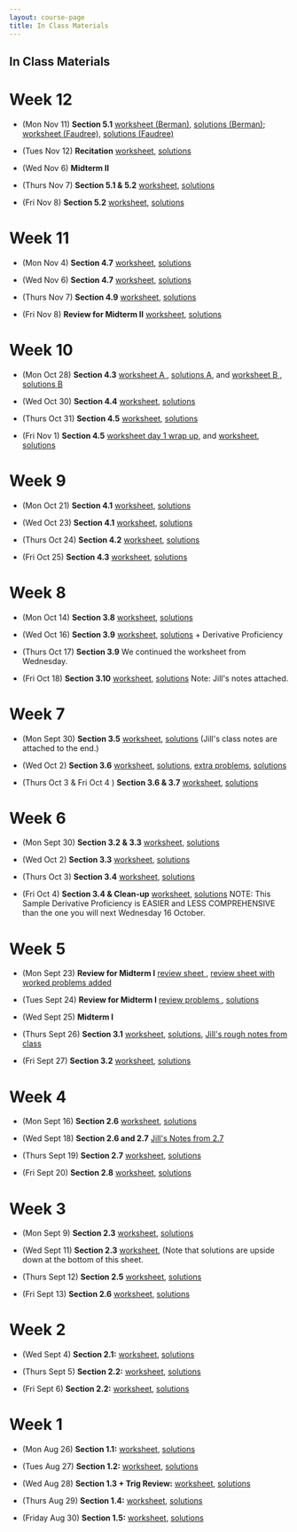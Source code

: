 ```yaml
---
layout: course-page
title: In Class Materials
---
```


## In Class Materials
# Week 12

* (Mon Nov 11) **Section 5.1** [worksheet (Berman)](assets/materials/Fall2019/Worksheet-5-1.pdf), [solutions (Berman)](assets/materials/Fall2019/Worksheet-5-1-s.pdf);  [worksheet (Faudree)](assets/materials/Fall2019/Worksheet-5-1-alt.pdf), [solutions (Faudree)](assets/materials/Fall2019/Worksheet-5-1-s-alt.pdf)

* (Tues Nov 12) **Recitation** [worksheet](assets/materials/Fall2019/Worksheet-Ch3-Ch4-review-recitation.pdf), [solutions](assets/materials/Fall2019/Worksheet-Ch3-Ch4-review-recitation-s.pdf)

* (Wed Nov 6) **Midterm II** 

* (Thurs Nov 7) **Section 5.1 & 5.2** [worksheet](), [solutions]()

* (Fri Nov 8) **Section 5.2** [worksheet](), [solutions]()

# Week 11

* (Mon Nov 4) **Section 4.7** [worksheet](assets/materials/Fall2019/worksheet-4-7-day1.pdf), [solutions](assets/materials/Fall2019/worksheet-4-7-day1-s.pdf)

* (Wed Nov 6) **Section 4.7** [worksheet](assets/materials/Fall2019/worksheet-4-7-day2-moreSpace.pdf), [solutions](assets/materials/Fall2019/worksheet-4-7-day2-s.pdf)

* (Thurs Nov 7) **Section 4.9** [worksheet](assets/materials/Fall2019/worksheet-4-9.pdf), [solutions](assets/materials/Fall2019/worksheet-4-9-s.pdf)

* (Fri Nov 8) **Review for Midterm II** [worksheet](assets/materials/Fall2019/Ch_3-and-4_Review-in-class.pdf), [solutions](assets/materials/Fall2019/Ch_3-and-4_Review-in-class-s.pdf)

# Week 10

* (Mon Oct 28) **Section 4.3** [worksheet A ](assets/materials/Fall2019/Worksheet-4-3b.pdf), [solutions A](assets/materials/Fall2019/Worksheet-4-3b-s.pdf), and  [worksheet B ](assets/materials/Fall2019/Worksheet-4-3c.pdf), [solutions B](assets/materials/Fall2019/Worksheet-4-3c-s.pdf)

* (Wed Oct 30) **Section 4.4** [worksheet](assets/materials/Fall2019/worksheet-4-4_Indeterminant-Forms-and-Lhospitals-Rule.pdf), [solutions](assets/materials/Fall2019/worksheet-4-4_Indeterminant-Forms-and-Lhospitals-Rule-s.pdf)

* (Thurs Oct 31) **Section 4.5** [worksheet](assets/materials/Fall2019/worksheet-4-5-day1.pdf), [solutions](assets/materials/Fall2019/worksheet-4-5-day1-s.pdf)

* (Fri Nov 1) **Section 4.5** [worksheet day 1 wrap up](assets/materials/Fall2019/worksheet-4-5-day1-wrapup.pdf), and [worksheet](assets/materials/Fall2019/worksheet-4-5-day2.pdf), [solutions](assets/materials/Fall2019/Worksheet-4-5b-Sols.pdf)


# Week 9

* (Mon Oct 21) **Section 4.1** [worksheet](assets/materials/Fall2019/Worksheet-4-1.pdf), [solutions](assets/materials/Fall2019/Worksheet-4-1-s.pdf)

* (Wed Oct 23) **Section 4.1** [worksheet](assets/materials/Fall2019/Worksheet-4-1-day-2.pdf), [solutions](assets/materials/Fall2019/Worksheet-4-1-day-2-s.pdf)

* (Thurs Oct 24) **Section 4.2** [worksheet](assets/materials/Fall2019/Worksheet-4-2.pdf), [solutions](assets/materials/Fall2019/Worksheet-4-2-s.pdf)

* (Fri Oct 25) **Section 4.3** [worksheet](assets/materials/Fall2019/Worksheet-4-3a.pdf), [solutions](assets/materials/Fall2019/Worksheet-4-3a-filled.pdf)

# Week 8

* (Mon Oct 14) **Section 3.8** [worksheet](assets/materials/Fall2019/Worksheet-3-8.pdf), [solutions](assets/materials/Fall2019/Worksheet-3-8-s.pdf)

* (Wed Oct 16) **Section 3.9** [worksheet](assets/materials/Fall2019/Worksheet-3-9.pdf), [solutions](assets/materials/Fall2019/Worksheet-3-9-Sols.pdf) + Derivative Proficiency

* (Thurs Oct 17) **Section 3.9** We continued the worksheet from Wednesday.

* (Fri Oct 18) **Section 3.10** [worksheet](assets/materials/Fall2019/Worksheet-3-10.pdf), [solutions](assets/materials/Fall2019/Worksheet-3-10-s.pdf) Note: Jill's notes attached.

# Week 7

* (Mon Sept 30) **Section 3.5** [worksheet](assets/materials/Fall2019/Worksheet-3-5.pdf), [solutions](assets/materials/Fall2019/Worksheet-3-5-s-j-notes.pdf) (Jill's class notes are attached to the end.)

* (Wed Oct 2) **Section 3.6**  [worksheet](assets/materials/Fall2019/Worksheet-3-6.pdf), [solutions](assets/materials/Fall2019/Worksheet-3-6-s.pdf), [extra problems](assets/materials/Fall2019/W-3-6-extra.pdf), [solutions](assets/materials/Fall2019/W-3-6-extra-s.pdf)

* (Thurs Oct 3 & Fri Oct 4 ) **Section 3.6 & 3.7** [worksheet](assets/materials/Fall2019/Worksheet-3-6-and-3.7.pdf), [solutions](assets/materials/Fall2019/Worksheet-3-6-and-3.7-s.pdf)

# Week 6

* (Mon Sept 30) **Section 3.2 & 3.3** [worksheet](assets/materials/Fall2019/Worksheet-3-3.pdf), [solutions](assets/materials/Fall2019/Worksheet-3-3-s.pdf)

* (Wed Oct 2) **Section 3.3**  [worksheet](assets/materials/Fall2019/Worksheet-3-3-day-2.pdf), [solutions](assets/materials/Fall2019/Worksheet-3-3-day-2-filled.pdf)

* (Thurs Oct 3) **Section 3.4** [worksheet](assets/materials/Fall2019/Worksheet-3-4.pdf), [solutions](assets/materials/Fall2019/Worksheet-3-4-s.pdf)

* (Fri Oct 4) **Section 3.4 & Clean-up** [worksheet](assets/materials/Fall2019/Worksheet-3.1-3.4-cleanup(sampleDerivProf).pdf), [solutions](assets/materials/Fall2019/Worksheet-3.1-3.4-cleanup(sampleDerivProf)-s.pdf) NOTE: This Sample Derivative Proficiency is EASIER and LESS COMPREHENSIVE than the one you will next Wednesday 16 October.

# Week 5

* (Mon Sept 23) **Review for Midterm I** [review sheet ](assets/materials/Fall2019/Midterm-1-in-lecture-Review.pdf), [review sheet with worked problems added ](assets/materials/Fall2019/Midterm-1-in-lecture-Review-s.pdf)

* (Tues Sept 24) **Review for Midterm I**  [review problems ](assets/materials/Fall2019/Midterm-1-Recitation-Review.pdf), [solutions](assets/materials/Fall2019/Midterm-1-Recitation-Review-s.pdf)

* (Wed Sept 25) **Midterm I** 

* (Thurs Sept 26) **Section 3.1** [worksheet](assets/materials/Fall2019/Worksheet-3-1-modified.pdf), [solutions](assets/materials/Fall2019/Worksheet-3-1-s.pdf), [Jill's rough notes from class](assets/materials/Fall2019/Worksheet-3-1-notes.pdf)

* (Fri Sept 27) **Section 3.2** [worksheet](assets/materials/Fall2019/Worksheet-3-2.pdf), [solutions](assets/materials/Fall2019/Worksheet-3-2-s.pdf)

# Week 4

* (Mon Sept 16) **Section 2.6** [worksheet](assets/materials/Fall2019/Worksheet-2-6-Limits-at-Infinity-Day2.pdf), [solutions](assets/materials/Fall2019/Worksheet-2-6-Limits-at-Infinity-Day2-filled.pdf)

* (Wed Sept 18) **Section 2.6 and 2.7** [Jill's Notes from 2.7](assets/materials/Fall2019/Notes-2-7.pdf)

* (Thurs Sept 19) **Section 2.7** [worksheet](assets/materials/Fall2019/Worksheet-2-7-derivatives-rates-of-change.pdf), [solutions](assets/materials/Fall2019/Worksheet-2-7-derivatives-rates-of-change-filled.pdf)

* (Fri Sept 20) **Section 2.8** [worksheet](assets/materials/Fall2019/Worksheet-2-8-GraphicalDerivatives.pdf), [solutions](assets/materials/Fall2019/Worksheet-2-8-GraphicalDerivatives-Solutions.pdf)

# Week 3

* (Mon Sept 9) **Section 2.3** [worksheet](assets/materials/Fall2019/Worksheet_2-3.pdf), [solutions](assets/materials/Fall2019/Worksheet_2-3-soln.pdf)

* (Wed Sept 11) **Section 2.3** [worksheet](assets/materials/Fall2019/Worksheet-2-3-CommonLimitMistakes.pdf), (Note that solutions are upside down at the bottom of this sheet.

* (Thurs Sept 12) **Section 2.5** [worksheet](assets/materials/Fall2019/Worksheet_2-5.pdf), [solutions](assets/materials/Fall2019/Worksheet_2-5-filled.pdf)

* (Fri Sept 13) **Section 2.6** [worksheet](assets/materials/Fall2019/Worksheet-2-6-Limits-at-Infinity.pdf), [solutions](assets/materials/Fall2019/Worksheet-2-6-Limits-at-Infinity-solutions.pdf)

# Week 2

* (Wed Sept 4) **Section 2.1:**   [worksheet](assets/materials/Fall2019/Worksheet-2-1.pdf), [solutions](assets/materials/Fall2019/Worksheet-2-1-soln.pdf)

* (Thurs Sept 5) **Section 2.2:**   [worksheet](assets/materials/Fall2019/Worksheet-2-2.pdf), [solutions](assets/materials/Fall2019/Worksheet-2-2-filled.pdf)

* (Fri Sept 6) **Section 2.2:**   [worksheet](assets/materials/Fall2019/Worksheet-2-2-day-2.pdf), [solutions](assets/materials/Fall2019/Worksheet-2-2-day2-filled.pdf)

#  Week 1

* (Mon Aug 26) **Section 1.1:** [worksheet](assets/materials/Fall2019/Worksheet_1-1.pdf), [solutions](assets/materials/Fall2019/Worksheet_1-1-solns.pdf)

* (Tues Aug 27) **Section 1.2:**   [worksheet](assets/materials/Fall2019/M251_first_recitation_sect-1-2.pdf), [solutions](assets/materials/Fall2019/M251_first_recitation_sect-1-2solns.pdf)

* (Wed Aug 28) **Section 1.3 + Trig Review:**   [worksheet](assets/materials/Fall2019/1-3-Transformations-and-Trig_review.pdf), [solutions](assets/materials/Fall2019/1-3-Transformations-and-Trig_review-filled.pdf)

* (Thurs Aug 29) **Section 1.4:**   [worksheet](assets/materials/Fall2019/Worksheet-1-4.pdf), [solutions](assets/materials/Fall2019/Worksheet-1-4-filled.pdf)

* (Friday Aug 30) **Section 1.5:**   [worksheet](assets/materials/Fall2019/Worksheet-1-5.pdf), [solutions](assets/materials/Fall2019/Worksheet-1-5-filled.pdf)


<!-- To start using WebAssign, you will need two codes: -->

<!-- 1. Our Class Key: **uaf 1299 0905**  -->

<!-- 2. Your personal WebAssign access code.  Texts purchased from the UAF  bookstore include one; otherwise, a code can be purchased from WebAssign directly.  -->

<!-- Note WebAssign can be used for two weeks in a "trial" period which ends Sunday September 8 2019.  You can take advantage of this period if you are uncertain about you placement in this class.  -->

<!-- <div style="padding-top: 20px"></div>  -->
<!-- <center><a class="button" href="https://webassign.net">Go To WebAssign</a></center>  -->
